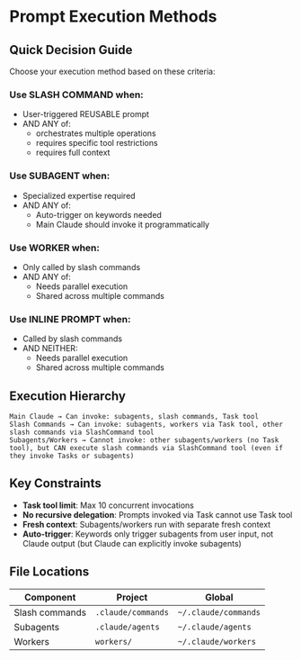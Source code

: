 # Prompt Execution Methods

## Quick Decision Guide

Choose your execution method based on these criteria:

### Use SLASH COMMAND when:
- User-triggered REUSABLE prompt
- AND ANY of:
  - orchestrates multiple operations
  - requires specific tool restrictions
  - requires full context

### Use SUBAGENT when:
- Specialized expertise required
- AND ANY of:
  - Auto-trigger on keywords needed
  - Main Claude should invoke it programmatically

### Use WORKER when:
- Only called by slash commands
- AND ANY of:
  - Needs parallel execution
  - Shared across multiple commands

### Use INLINE PROMPT when:
- Called by slash commands
- AND NEITHER:
  - Needs parallel execution
  - Shared across multiple commands

## Execution Hierarchy

```
Main Claude → Can invoke: subagents, slash commands, Task tool
Slash Commands → Can invoke: subagents, workers via Task tool, other slash commands via SlashCommand tool
Subagents/Workers → Cannot invoke: other subagents/workers (no Task tool), but CAN execute slash commands via SlashCommand tool (even if they invoke Tasks or subagents)
```

## Key Constraints

- **Task tool limit**: Max 10 concurrent invocations
- **No recursive delegation**: Prompts invoked via Task cannot use Task tool
- **Fresh context**: Subagents/workers run with separate fresh context
- **Auto-trigger**: Keywords only trigger subagents from user input, not Claude output (but Claude can explicitly invoke subagents)

 ## File Locations
  | Component | Project | Global |
  |-----------|---------|--------|
  | Slash commands | `.claude/commands` | `~/.claude/commands` |
  | Subagents | `.claude/agents` | `~/.claude/agents` |
  | Workers | `workers/` | `~/.claude/workers` |